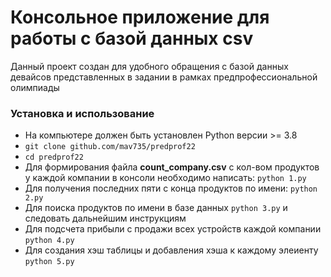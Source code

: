 # Консольное приложение для работы с базой данных csv

Данный проект создан для удобного обращения с базой данных девайсов представленных в задании в рамках предпрофессиональной олимпиады

### Установка и использование

* На компьютере должен быть установлен Python версии >= 3.8
* ```git clone github.com/mav735/predprof22```
* ```cd predprof22```
* Для формирования файла **count_company.csv** с кол-вом продуктов у каждой компании в консоли необходимо написать: ```python 1.py```
* Для получения последних пяти с конца продуктов по имени: ```python 2.py```
* Для поиска продуктов по имени в базе данных ```python 3.py``` и следовать дальнейшим инструкциям
* Для подсчета прибыли с продажи всех устройств каждой компании ```python 4.py```
* Для создания хэш таблицы и добавления хэша к каждому элеиенту ```python 5.py```

